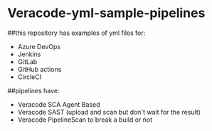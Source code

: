# Veracode-yml-sample-pipelines

##this repository has examples of yml files for:
- Azure DevOps
- Jenkins
- GitLab
- GitHub actions
- CircleCI

##pipelines have:
- Veracode SCA Agent Based
- Veracode SAST (upload and scan but don't wait for the result)
- Veracode PipelineScan to break a build or not
